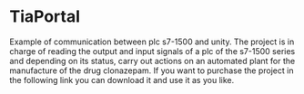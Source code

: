 # TiaPortal
Example of communication between plc s7-1500 and unity.
The project is in charge of reading the output and input signals of a plc of the s7-1500 series and depending on its status, carry out actions on an automated plant for the manufacture of the drug clonazepam. If you want to purchase the project in the following link you can download it and use it as you like.
